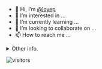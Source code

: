 - 👋 Hi, I’m [@loyep](https://github.com/loyep)
- 👀 I’m interested in ...
- 🌱 I’m currently learning ...
- 💞️ I’m looking to collaborate on ...
- 📫 How to reach me ...

<details>
  <summary>Other info.</summary>
  <br>

<!--START_SECTION:waka-->

```text
TypeScript   19 hrs 49 mins  ████████████░░░░░░░░░░░░░   48.37 %
Vue.js       16 hrs 3 mins   █████████▓░░░░░░░░░░░░░░░   39.17 %
JavaScript   2 hrs 17 mins   █▒░░░░░░░░░░░░░░░░░░░░░░░   05.58 %
JSON         1 hr 27 mins    █░░░░░░░░░░░░░░░░░░░░░░░░   03.56 %
CSS          35 mins         ▒░░░░░░░░░░░░░░░░░░░░░░░░   01.43 %
Other        18 mins         ▒░░░░░░░░░░░░░░░░░░░░░░░░   00.74 %
```

<!--END_SECTION:waka-->

</details>

![visitors](https://visitor-badge.glitch.me/badge?page_id=loyep.loyep)
